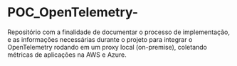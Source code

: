 # POC_OpenTelemetry-
Repositório com a finalidade de documentar o processo de implementação, e as informações necessárias durante o projeto para integrar o OpenTelemetry rodando em um proxy local (on-premise), coletando métricas de aplicações na AWS e Azure. 
